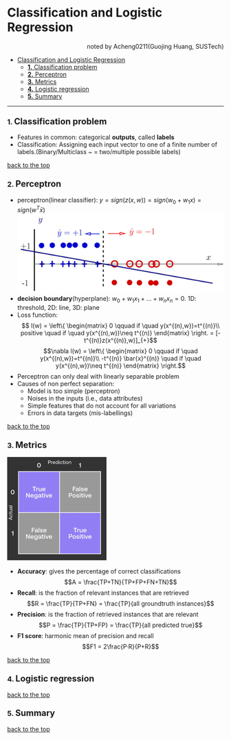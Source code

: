 # Classification and Logistic Regression
<div align="right">noted by Acheng0211(Guojing Huang, SUSTech)</div>

- [Classification and Logistic Regression](#classification-and-logistic-regression)
    - [**1.** Classification problem](#1-classification-problem)
    - [**2.** Perceptron](#2-perceptron)
    - [**3.** Metrics](#3-metrics)
    - [**4.** Logistic regression](#4-logistic-regression)
    - [**5.** Summary](#5-summary)
___


### **1.** <big>Classification problem</big>

- Features in common: categorical **outputs**, called **labels** 
- Classification: Assigning each input vector to one of a finite number of labels.(Binary/Multiclass ~ = two/multiple possible labels) 


[back to the top](#classification-and-logistic-regression)

### **2.** <big>Perceptron</big>

- perceptron(linear classifier): $y = sign(z(x,w)) = sign(w_0 + w_1x) = sign(w^T\bar{x})$
![perceptron](./figures/perceptron.png "perceptron")
- **decision boundary**(hyperplane): $w_0 + w_1x_1 + ... + w_nx_n = 0$. 1D: threshold, 2D: line, 3D: plane
- Loss function: $$ l(w) = \left\{ \begin{matrix} 0 \qquad if \quad y(x^{(n),w})=t^{(n)}\\ positive \quad if \quad y(x^{(n),w})\neq t^{(n)} \end{matrix} \right. = [-t^{(n)}z(x^{(n)},w)]_{+}$$
    $$\nabla l(w) = \left\{ \begin{matrix} 0 \qquad if \quad y(x^{(n),w})=t^{(n)}\\ -t^{(n)} \bar{x}^{(n)} \quad if \quad y(x^{(n),w})\neq t^{(n)} \end{matrix} \right.$$
- Perceptron can only deal with linearly separable problem
- Causes of non perfect separation:
  - Model is too simple (perceptron)
  - Noises in the inputs (i.e., data attributes)
  - Simple features that do not account for all variations
  - Errors in data targets (mis-labellings)

[back to the top](#classification-and-logistic-regression)

### **3.** <big>Metrics</big>
![metrics](./figures/metrics.png "metrics")

- **Accuracy**: gives the percentage of correct classifications $$A = \frac{TP+TN}{TP+FP+FN+TN}$$
- **Recall**: is the fraction of relevant instances that are retrieved $$R = \frac{TP}{TP+FN} = \frac{TP}{all groundtruth instances}$$
- **Precision**: is the fraction of retrieved instances that are relevant $$P = \frac{TP}{TP+FP} = \frac{TP}{all predicted true}$$
- **F1 score**: harmonic mean of precision and recall $$F1 = 2\frac{P·R}{P+R}$$

[back to the top](#classification-and-logistic-regression)

### **4.** <big>Logistic regression</big>


[back to the top](#classification-and-logistic-regression)

### **5.** <big>Summary</big>


[back to the top](#classification-and-logistic-regression)